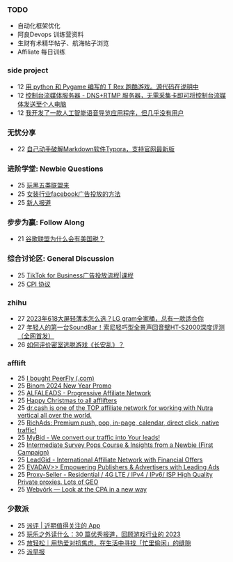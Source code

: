 ### TODO
-  自动化框架优化
-  阿良Devops 训练营资料
-  生财有术精华帖子、航海帖子浏览
-  Affiliate 每日训练

### side project
<!-- sideproject:START -->
-  12 [用 python 和 Pygame 编写的 T Rex 跑酷游戏。源代码在说明中](https://www.youtube.com/watch?v=pZySIXSelCA)
-  12 [控制台流媒体服务器 - DNS+RTMP 服务器，无需采集卡即可将控制台流媒体发送至个人电脑](https://github.com/Aioros/console-streaming-server)
-  12 [我开发了一款人工智能语音导览应用程序，但几乎没有用户](https://www.reddit.com/r/SideProject/comments/18gpp0e/ive_built_an_ai_audio_tour_app_but_have_almost_no/)<!-- sideproject:END -->


### 无忧分享
<!-- ruyo:START -->
-  22 [自己动手破解Markdown软件Typora，支持官网最新版](https://51.ruyo.net/18583.html)<!-- ruyo:END -->

### 进阶学堂: Newbie Questions
<!-- advertcn1:START -->
-  25 [玩黑五类联盟来](https://www.advertcn.com/thread-113445-1-1.html)
-  25 [女装行业facebook广告投放的方法](https://www.advertcn.com/thread-113441-1-1.html)
-  25 [新人报道](https://www.advertcn.com/thread-113436-1-1.html)<!-- advertcn1:END -->

### 步步为赢: Follow Along
<!-- advertcn2:START -->
-  21 [谷歌联盟为什么会有美国税？](https://www.advertcn.com/thread-113411-1-1.html)<!-- advertcn2:END -->

### 综合讨论区: General Discussion
<!-- advertcn3:START -->
-  25 [TikTok for Business广告投放流程|课程](https://www.advertcn.com/thread-113437-1-1.html)
-  25 [CPI 协议](https://www.advertcn.com/thread-113435-1-1.html)<!-- advertcn3:END -->


### zhihu
<!-- zhihu:START -->
-  27 [2023年618大屏轻薄本怎么选？LG gram全家桶，总有一款适合你](http://zhuanlan.zhihu.com/p/632641888?utm_campaign=rss&utm_medium=rss&utm_source=rss&utm_content=title)
-  27 [年轻人的第一台SoundBar！索尼轻巧型全景声回音壁HT-S2000深度评测（全网首发）](http://zhuanlan.zhihu.com/p/630990296?utm_campaign=rss&utm_medium=rss&utm_source=rss&utm_content=title)
-  26 [如何评价密室逃脱游戏《长安乱》？](http://www.zhihu.com/question/563950552/answer/3045961312?utm_campaign=rss&utm_medium=rss&utm_source=rss&utm_content=title)<!-- zhihu:END -->

### afflift
<!-- afflift:START -->
-  25 [I bought PeerFly &lpar;.com&rpar;](https://afflift.com/f/threads/i-bought-peerfly-com.12297/)
-  25 [Binom 2024 New Year Promo](https://afflift.com/f/threads/binom-2024-new-year-promo.12363/)
-  25 [ALFALEADS - Progressive Affiliate Network](https://afflift.com/f/threads/alfaleads-progressive-affiliate-network.4461/)
-  25 [Happy Christmas to all afflifters](https://afflift.com/f/threads/happy-christmas-to-all-afflifters.12351/)
-  25 [dr.cash is one of the TOP affiliate network for working with Nutra vertical all over the world.](https://afflift.com/f/threads/dr-cash-is-one-of-the-top-affiliate-network-for-working-with-nutra-vertical-all-over-the-world.11669/)
-  25 [RichAds: Premium push, pop, in-page, calendar, direct click, native traffic!](https://afflift.com/f/threads/richads-premium-push-pop-in-page-calendar-direct-click-native-traffic.991/)
-  25 [MyBid - We convert our traffic into Your leads!](https://afflift.com/f/threads/mybid-we-convert-our-traffic-into-your-leads.9262/)
-  25 [Intermediate Survey Pops Course &amp; Insights from a Newbie &lpar;First Campaign&rpar;](https://afflift.com/f/threads/intermediate-survey-pops-course-insights-from-a-newbie-first-campaign.12362/)
-  25 [LeadGid - International Affiliate Network with Financial Offers](https://afflift.com/f/threads/leadgid-international-affiliate-network-with-financial-offers.6217/)
-  25 [EVADAV&gt;&gt; Empowering Publishers &amp; Advertisers with Leading Ads](https://afflift.com/f/threads/evadav-empowering-publishers-advertisers-with-leading-ads.1501/)
-  25 [Proxy-Seller - Residential / 4G LTE / IPv4 / IPv6/ ISP High Quality Private proxies. Lots of GEO](https://afflift.com/f/threads/proxy-seller-residential-4g-lte-ipv4-ipv6-isp-high-quality-private-proxies-lots-of-geo.11946/)
-  25 [Webvõrk — Look at the CPA in a new way](https://afflift.com/f/threads/webv%C3%B5rk-%E2%80%94-look-at-the-cpa-in-a-new-way.2820/)<!-- afflift:END -->

### 少数派
<!-- sspai:START -->
-  25 [派评 | 近期值得关注的 App](https://sspai.com/post/85340)
-  25 [玩乐之外读什么：30 篇优秀报道，回顾游戏行业的 2023](https://sspai.com/post/85315)
-  25 [放轻松｜用热爱对抗焦虑，在生活中寻找「忙里偷闲」的缝隙](https://sspai.com/post/85247)
-  25 [派早报](https://sspai.com/post/85316)<!-- sspai:END -->
